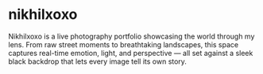 # nikhilxoxo
Nikhilxoxo is a live photography portfolio showcasing the world through my lens. From raw street moments to breathtaking landscapes, this space captures real-time emotion, light, and perspective — all set against a sleek black backdrop that lets every image tell its own story.
